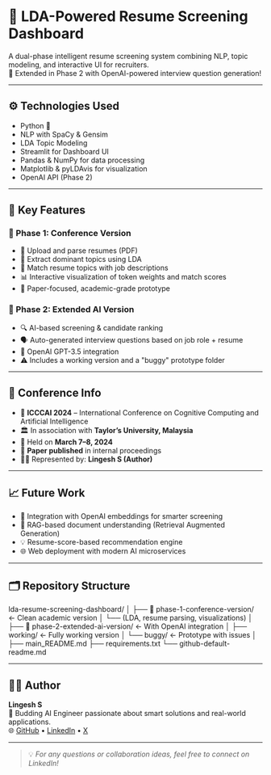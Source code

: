 # 📄 LDA-Powered Resume Screening Dashboard

A dual-phase intelligent resume screening system combining NLP, topic modeling, and interactive UI for recruiters.  
🚀 Extended in Phase 2 with OpenAI-powered interview question generation!

---

## ⚙ Technologies Used

- Python 🐍  
- NLP with SpaCy & Gensim  
- LDA Topic Modeling  
- Streamlit for Dashboard UI  
- Pandas & NumPy for data processing  
- Matplotlib & pyLDAvis for visualization  
- OpenAI API (Phase 2)

---


## 🚀 Key Features

### 🧪 Phase 1: Conference Version
- 📄 Upload and parse resumes (PDF)
- 🧠 Extract dominant topics using LDA
- 🧩 Match resume topics with job descriptions
- 📊 Interactive visualization of token weights and match scores
- 📂 Paper-focused, academic-grade prototype

### 🤖 Phase 2: Extended AI Version
- 🔍 AI-based screening & candidate ranking
- 🗣️ Auto-generated interview questions based on job role + resume
- 🔌 OpenAI GPT-3.5 integration
- ⚠️ Includes a working version and a "buggy" prototype folder

---

## 📘 Conference Info

- 📍 **ICCCAI 2024** – International Conference on Cognitive Computing and Artificial Intelligence  
- 🏛 In association with **Taylor’s University, Malaysia**
- 📅 Held on **March 7–8, 2024**
- 📄 **Paper published** in internal proceedings
- 👨‍🎓 Represented by: **Lingesh S (Author)**

---

## 📈 Future Work

- 🔌 Integration with OpenAI embeddings for smarter screening
- 🧠 RAG-based document understanding (Retrieval Augmented Generation)
- 💡 Resume-score-based recommendation engine
- 🌐 Web deployment with modern AI microservices

---

## 🗂 Repository Structure

lda-resume-screening-dashboard/
│
├── 📁 phase-1-conference-version/ ← Clean academic version
│ └── (LDA, resume parsing, visualizations)
│
├── 📁 phase-2-extended-ai-version/ ← With OpenAI integration
│ ├── working/ ← Fully working version
│ └── buggy/ ← Prototype with issues
│
├── main_README.md
├── requirements.txt
└── github-default-readme.md


---

## 👨‍💻 Author

**Lingesh S**  
📍 Budding AI Engineer passionate about smart solutions and real-world applications.  
🌐 [GitHub](https://github.com/Lingesh-S) • [LinkedIn](https://linkedin.com/in/lingesh-s29) • [X](https://x.com/LINGESH_S29)

---

> 💡 *For any questions or collaboration ideas, feel free to connect on LinkedIn!*
